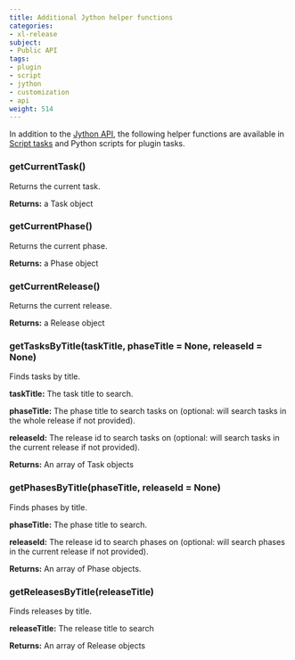 ```yaml
---
title: Additional Jython helper functions
categories:
- xl-release
subject:
- Public API
tags:
- plugin
- script
- jython
- customization
- api
weight: 514
---
```


In addition to the [Jython API](/jython-docs/#!/xl-release/4.8.x/), the following helper functions are available in [Script tasks](/xl-release/how-to/create-a-script-task.html) and Python scripts for plugin tasks.

### getCurrentTask()

Returns the current task.

**Returns:** a Task object

### getCurrentPhase()

Returns the current phase.

**Returns:** a Phase object

### getCurrentRelease()

Returns the current release.

**Returns:** a Release object

### getTasksByTitle(taskTitle, phaseTitle = None, releaseId = None)

Finds tasks by title.

**taskTitle:** The task title to search.

**phaseTitle:** The phase title to search tasks on (optional: will search tasks in the whole release if not provided).

**releaseId:** The release id to search tasks on (optional: will search tasks in the current release if not provided).

**Returns:** An array of Task objects

### getPhasesByTitle(phaseTitle, releaseId = None)

Finds phases by title.

**phaseTitle:** The phase title to search.

**releaseId:** The release id to search phases on (optional: will search phases in the current release if not provided).

**Returns:** An array of Phase objects.

### getReleasesByTitle(releaseTitle)

Finds releases by title.

**releaseTitle:** The release title to search

**Returns:** An array of Release objects
